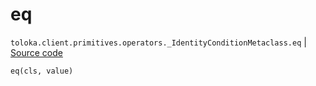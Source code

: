 # eq
`toloka.client.primitives.operators._IdentityConditionMetaclass.eq` | [Source code](https://github.com/Toloka/toloka-kit/blob/v1.2.3/src/client/primitives/operators.py#L121)

```python
eq(cls, value)
```

